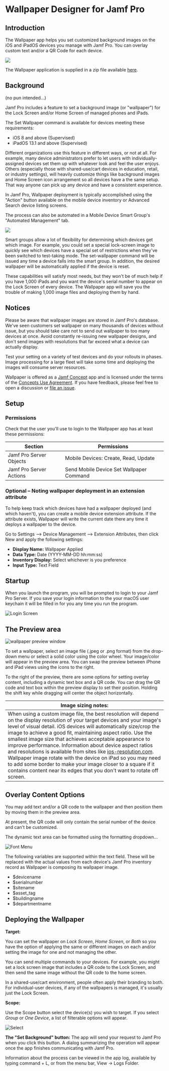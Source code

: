 # Wallpaper Designer for Jamf Pro

## Introduction

The Wallpaper app helps you set customized background images on the iOS and iPadOS devices you manage with Jamf Pro. You can overlay custom text and/or a QR Code for each device. 

![](images/main-screen.png)

The Wallpaper application is supplied in a zip file available [here](https://github.com/Jamf-Concepts/wallpaper/releases/latest/download/Wallpaper.zip).
  

## Background

(no pun intended...)

Jamf Pro includes a feature to set a background image (or "wallpaper") for the Lock Screen and/or Home Screen of managed phones and iPads. 

The Set Wallpaper command is available for devices meeting these requirements:  

* iOS 8 and above (Supervised)
* iPadOS 13.1 and above (Supervised)

Different organizations use this feature in different ways, or not at all. For example, many device administrators prefer to let users with individually-assigned devices set them up with whatever look and feel the user enjoys. Others (especially those with shared-use/cart devices in education, retail, or industry settings), will heavily customize things like background images and Home Screen icon arrangement so all devices have a the same setup. That way anyone can pick up any device and have a consistent experience. 

In Jamf Pro, Wallpaper deployment is typically accomplished using the "Action" button available on the mobile device inventory or Advanced Search device listing screens. 

The process can also be automated in a Mobile Device Smart Group's "Automated Management" tab. 

![](images/smart-group-wallpaper.png)

Smart groups allow a lot of flexibility for determining which devices get which image. For example, you could set a special lock-screen image to quickly see which devices have a special set of restrictions when they've been switched to test-taking mode. The set-wallpaper command will be issued any time a device falls into the smart group. In addition, the desired wallpaper will be automatically applied if the device is reset. 

These capabilities will satisfy most needs, but they won't be of much help if you have 1,000 iPads and you want the device's serial number to appear on the Lock Screen of every device. The Wallpaper app will save you the trouble of making 1,000 image files and deploying them by hand. 

## Notices

Please be aware that wallpaper images are stored in Jamf Pro's database. We've seen customers set wallpaper on many thousands of devices without issue, but you should take care not to send out wallpaper to too many devices at once. Avoid constantly re-issuing new wallpaper designs, and don't send images with resolutions that far exceed what a device can actually display. 

Test your setting on a variety of test devices and do your rollouts in phases. Image processing for a large fleet will take some time and deploying the images will consume server resources. 

Wallpaper is offered as a [Jamf Concept](https://concepts.jamf.com/child_pages/about.html) app and is licensed under the terms of the [Concepts Use Agreement](https://resources.jamf.com/documents/jamf-concept-projects-use-agreement.pdf). If you have feedback, please feel free to open a discussion or [file an issue](https://github.com/Jamf-Concepts/wallpaper-designer/issues). 

## Setup

### Permissions

Check that the user you'll use to login to the Wallpaper app has at least these permissions:

| Section                  | Permissions                           |
|--------------------------|---------------------------------------|
| Jamf Pro Server Objects  | Mobile Devices: Create, Read, Update  |
| Jamf Pro Server Actions  | Send Mobile Device Set Wallpaper Command |

### Optional – Noting wallpaper deployment in an extension attribute

To help keep track which devices have had a wallpaper deployed (and which haven't), you can create a mobile device extension attribute. If the attribute exists, Wallpaper will write the current date there any time it deploys a wallpaper to the device. 

Go to Settings --> Device Management --> Extension Attributes, then click New and apply the following settings:

- **Display Name:** Wallpaper Applied
- **Data Type:** Date (YYYY-MM-DD hh:mm:ss)
- **Inventory Display:** Select whichever is you preference
- **Input Type:** Text Field


## Startup

When you launch the program, you will be prompted to login to your Jamf Pro Server. If you save your login information to the your macOS user keychain it will be filled in for you any time you run the program. 

![Login Screen](./images/login.png "Login Screen")


## The Preview area

![wallpaper preview window](./images/basicApp.png "wallpaper preview window")

To set a wallpaper, select an image file (.jpeg or .png format) from the drop-down menu or select a solid color using the color wheel. Your image/color will appear in the preview area. You can swap the preview between iPhone and iPad views using the icons to the right. 

To the right of the preview, there are some options for setting overlay content, including a dynamic text box and a QR code. You can drag the QR code and text box within the preview display to set their position. Holding the shift key while dragging will center the object horizontally. 

| Image sizing notes: |
|---------------------|
| When using a custom image file, the best resolution will depend on the display resolution of your target devices and your image's level of visual detail. iOS devices will automatically size/crop the image to achieve a good fit, maintaining aspect ratio. Use the smallest image size that achieves acceptable appearance to improve performance. Information about device aspect ratios and resolutions is available from sites like [ios-resolution.com](https://www.ios-resolution.com). Wallpaper image rotate with the device on iPad so you may need to add some border to make your image closer to a square if it contains content near its edges that you don't want to rotate off screen. |


## Overlay Content Options

You may add text and/or a QR code to the wallpaper and then position them by moving them in the preview area. 

At present, the QR code will only contain the serial number of the device and can't be customized. 

The dynamic text area can be formatted using the formatting dropdown…

![Font Menu](./images/fontMenu.png "Font Menu")

The following variables are supported within the text field. These will be replaced with the actual values from each device's  Jamf Pro inventory record  as Wallpaper is composing its wallpaper image. 

- $devicename
- $serialnumber
- $sitename
- $asset_tag
- $buildingname
- $departmentname

## Deploying the Wallpaper

**Target:** 

You can set the wallpaper on *Lock Screen*, *Home Screen*, or *Both* so you have the option of applying the same or different images on each and/or setting the image for one and not managing the other. 

You can send multiple commands to your devices. For example, you might set a lock screen image that includes a QR code to the Lock Screen, and then send the same image without the QR code to the home screen. 

In a shared-use/cart environment, people often apply their branding to both. For individual-user devices, if any of the wallpapers is managed, it's usually just the Lock Screen. 
  
**Scope:**  

Use the Scope button select the device(s) you wish to target. If you select *Group* or *One Device*, a list of filterable options will appear. 

![Select](./images/select.png "Select")

**The "Set Background" button:** 
The app will send your request to Jamf Pro when you click this button. A dialog summarizing the operation will appear once the app finishes communicating with Jamf Pro. 

Information about the process can be viewed in the app log, available by typing command + L, or from the menu bar, View → Logs Folder.
